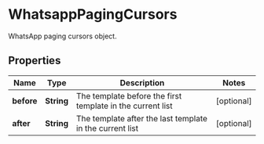 

# WhatsappPagingCursors

WhatsApp paging cursors object.

## Properties

| Name | Type | Description | Notes |
|------------ | ------------- | ------------- | -------------|
|**before** | **String** | The template before the first template in the current list |  [optional] |
|**after** | **String** | The template after the last template in the current list |  [optional] |



